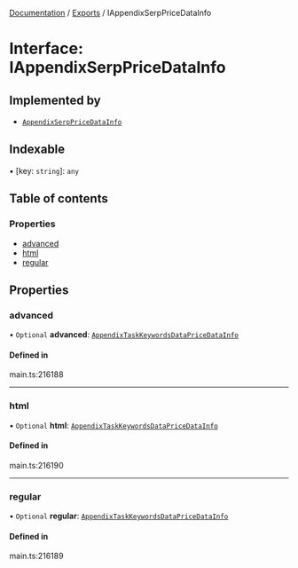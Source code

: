[Documentation](../README.md) / [Exports](../modules.md) / IAppendixSerpPriceDataInfo

# Interface: IAppendixSerpPriceDataInfo

## Implemented by

- [`AppendixSerpPriceDataInfo`](../classes/AppendixSerpPriceDataInfo.md)

## Indexable

▪ [key: `string`]: `any`

## Table of contents

### Properties

- [advanced](IAppendixSerpPriceDataInfo.md#advanced)
- [html](IAppendixSerpPriceDataInfo.md#html)
- [regular](IAppendixSerpPriceDataInfo.md#regular)

## Properties

### advanced

• `Optional` **advanced**: [`AppendixTaskKeywordsDataPriceDataInfo`](../classes/AppendixTaskKeywordsDataPriceDataInfo.md)

#### Defined in

main.ts:216188

___

### html

• `Optional` **html**: [`AppendixTaskKeywordsDataPriceDataInfo`](../classes/AppendixTaskKeywordsDataPriceDataInfo.md)

#### Defined in

main.ts:216190

___

### regular

• `Optional` **regular**: [`AppendixTaskKeywordsDataPriceDataInfo`](../classes/AppendixTaskKeywordsDataPriceDataInfo.md)

#### Defined in

main.ts:216189
